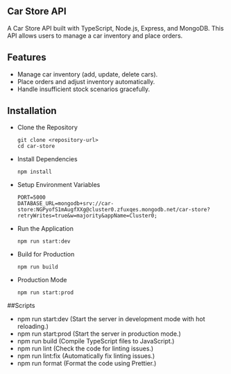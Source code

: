 ## Car Store API
A Car Store API built with TypeScript, Node.js, Express, and MongoDB. This API allows users to manage a car inventory and place orders.

## Features

* Manage car inventory (add, update, delete cars).
* Place orders and adjust inventory automatically.
* Handle insufficient stock scenarios gracefully.

## Installation
* Clone the Repository
  
      git clone <repository-url>
      cd car-store

* Install Dependencies
 
      npm install

* Setup Environment Variables
 
      PORT=5000
      DATABASE_URL=mongodb+srv://car-store:NGPyofS1mAugfXXg@cluster0.zfuxqes.mongodb.net/car-store?retryWrites=true&w=majority&appName=Cluster0;
* Run the Application
   
      npm run start:dev
* Build for Production
 
      npm run build
* Production Mode

      npm run start:prod
##Scripts 
* npm run start:dev	(Start the server in development mode with hot reloading.)
* npm run start:prod	(Start the server in production mode.)
* npm run build	(Compile TypeScript files to JavaScript.)
* npm run lint	(Check the code for linting issues.)
* npm run lint:fix	(Automatically fix linting issues.)
* npm run format	(Format the code using Prettier.)


